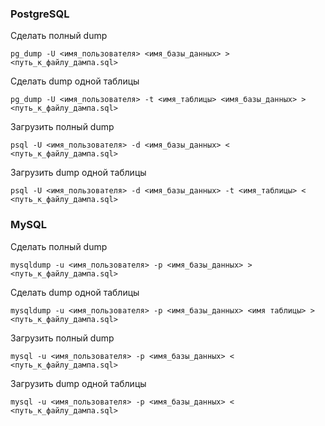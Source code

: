 ### PostgreSQL

Сделать полный dump
```shell
pg_dump -U <имя_пользователя> <имя_базы_данных> > <путь_к_файлу_дампа.sql>
```

Сделать dump одной таблицы
```shell
pg_dump -U <имя_пользователя> -t <имя_таблицы> <имя_базы_данных> > <путь_к_файлу_дампа.sql>
```

Загрузить полный dump
```shell
psql -U <имя_пользователя> -d <имя_базы_данных> < <путь_к_файлу_дампа.sql>
```

Загрузить dump одной таблицы
```shell
psql -U <имя_пользователя> -d <имя_базы_данных> -t <имя_таблицы> < <путь_к_файлу_дампа.sql>
```

### MySQL

Сделать полный dump
```shell
mysqldump -u <имя_пользователя> -p <имя_базы_данных> > <путь_к_файлу_дампа.sql>
```

Сделать dump одной таблицы
```shell
mysqldump -u <имя_пользователя> -p <имя_базы_данных> <имя таблицы> > <путь_к_файлу_дампа.sql>
```

Загрузить полный dump
```shell
mysql -u <имя_пользователя> -p <имя_базы_данных> < <путь_к_файлу_дампа.sql>
```

Загрузить dump одной таблицы
```shell
mysql -u <имя_пользователя> -p <имя_базы_данных> < <путь_к_файлу_дампа.sql>
```
